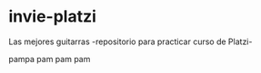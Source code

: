 # invie-platzi
Las mejores guitarras -repositorio para practicar curso de Platzi-


pampa pam pam pam
